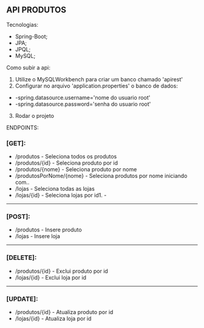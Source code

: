  ## API PRODUTOS

Tecnologias: 
- Spring-Boot;
- JPA;
- JPQL;
- MySQL;

Como subir a api:
1) Utilize o MySQLWorkbench para criar um banco chamado 'apirest'
2) Configurar no arquivo 'application.properties' o banco de dados:
-   -spring.datasource.username='nome do usuario root'
-   -spring.datasource.password='senha do usuario root'

3) Rodar o projeto

ENDPOINTS:

### [GET]:
- /produtos - Seleciona todos os produtos
- /produtos/{id} - Seleciona produto por id
- /produtos/{nome} - Seleciona produto por nome
- /produtosPorNome/{nome} - Seleciona produtos por nome iniciando com..
- /lojas - Seleciona todas as lojas
- /lojas/{id} - Seleciona lojas por id1. - 

------------



### [POST]:
- /produtos - Insere produto
- /lojas - Insere loja


------------



### [DELETE]:
- /produtos/{id} - Exclui produto por id
- /lojas/{id} - Exclui loja por id


------------


### [UPDATE]:
- /produtos/{id} - Atualiza produto por id
- /lojas/{id} - Atualiza loja por id


